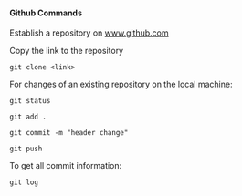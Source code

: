 #### Github Commands

Establish a repository on www.github.com

Copy the link to the repository
```
git clone <link>
```

For changes of an existing repository on the local machine:

```
git status

git add .

git commit -m "header change"

git push
```

To get all commit information:

```
git log
```
